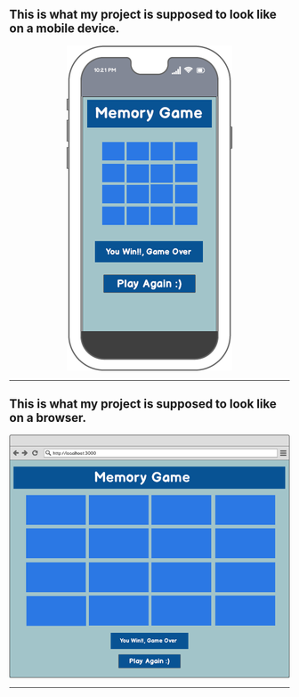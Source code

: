 ## This is what my project is supposed to look like on a mobile device.

<div align="center">
<img src="./designs/home_screen_mobile.png" alt="mobile view">
</div>

---

## This is what my project is supposed to look like on a browser.

<div align="center">
<img src="./designs/home_screen_desktop.png" alt="desktop view">
</div>

---
